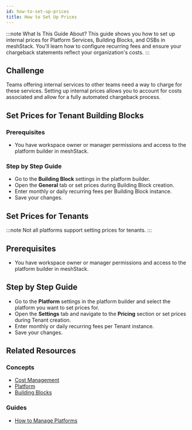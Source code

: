 ```yaml
---
id: how-to-set-up-prices
title: How to Set Up Prices
---
```


:::note What Is This Guide About?
This guide shows you how to set up internal prices for Platform Services, Building Blocks, and OSBs in meshStack. You'll learn how to configure recurring fees and ensure your chargeback statements reflect your organization's costs.
:::

## Challenge

Teams offering internal services to other teams need a way to charge for these services. Setting up internal prices allows you to account for costs associated and allow for a fully automated chargeback process.

## Set Prices for Tenant Building Blocks

### Prerequisites

- You have workspace owner or manager permissions and access to the platform builder in meshStack.

### Step by Step Guide

- Go to the **Building Block** settings in the platform builder.
- Open the **General** tab or set prices during Building Block creation.
- Enter monthly or daily recurring fees per Building Block instance.
- Save your changes.

## Set Prices for Tenants

:::note
Not all platforms support setting prices for tenants.
:::

## Prerequisites

- You have workspace owner or manager permissions and access to the platform builder in meshStack.

## Step by Step Guide

- Go to the **Platform** settings in the platform builder and select the platform you want to set prices for.
- Open the **Settings** tab and navigate to the **Pricing** section or set prices during Tenant creation.
- Enter monthly or daily recurring fees per Tenant instance.
- Save your changes.

## Related Resources

### Concepts

- [Cost Management](../../concepts/cost-management.md)
- [Platform](../../concepts/platform.md)
- [Building Blocks](../../concepts/building-block.md)

### Guides

- [How to Manage Platforms](../developer-portal/how-to-manage-a-platform.md)
